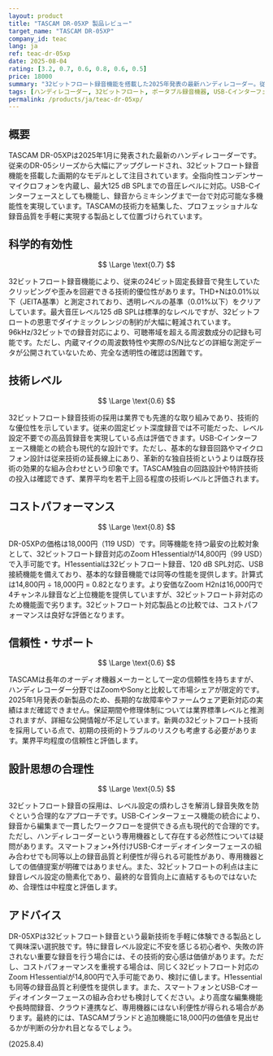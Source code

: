 ```yaml
---
layout: product
title: "TASCAM DR-05XP 製品レビュー"
target_name: "TASCAM DR-05XP"
company_id: teac
lang: ja
ref: teac-dr-05xp
date: 2025-08-04
rating: [3.2, 0.7, 0.6, 0.8, 0.6, 0.5]
price: 18000
summary: "32ビットフロート録音機能を搭載した2025年発表の最新ハンディレコーダー。従来モデルから大幅な性能向上を実現している"
tags: [ハンディレコーダー, 32ビットフロート, ポータブル録音機器, USB-Cインターフェース, TASCAM]
permalink: /products/ja/teac-dr-05xp/
---
```


## 概要

TASCAM DR-05XPは2025年1月に発表された最新のハンディレコーダーです。従来のDR-05シリーズから大幅にアップグレードされ、32ビットフロート録音機能を搭載した画期的なモデルとして注目されています。全指向性コンデンサーマイクロフォンを内蔵し、最大125 dB SPLまでの音圧レベルに対応。USB-Cインターフェースとしても機能し、録音からミキシングまで一台で対応可能な多機能性を実現しています。TASCAMの技術力を結集した、プロフェッショナルな録音品質を手軽に実現する製品として位置づけられています。

## 科学的有効性

$$ \Large \text{0.7} $$

32ビットフロート録音機能により、従来の24ビット固定長録音で発生していたクリッピングや歪みを回避できる技術的優位性があります。THD+Nは0.01%以下（JEITA基準）と測定されており、透明レベルの基準（0.01%以下）をクリアしています。最大音圧レベル125 dB SPLは標準的なレベルですが、32ビットフロートの恩恵でダイナミックレンジの制約が大幅に軽減されています。96kHz/32ビットでの録音対応により、可聴帯域を超える周波数成分の記録も可能です。ただし、内蔵マイクの周波数特性や実際のS/N比などの詳細な測定データが公開されていないため、完全な透明性の確認は困難です。

## 技術レベル

$$ \Large \text{0.6} $$

32ビットフロート録音技術の採用は業界でも先進的な取り組みであり、技術的な優位性を示しています。従来の固定ビット深度録音では不可能だった、レベル設定不要での高品質録音を実現している点は評価できます。USB-Cインターフェース機能との統合も現代的な設計です。ただし、基本的な録音回路やマイクロフォン設計は従来技術の延長線上にあり、革新的な独自技術というよりは既存技術の効果的な組み合わせという印象です。TASCAM独自の回路設計や特許技術の投入は確認できず、業界平均を若干上回る程度の技術レベルと評価されます。

## コストパフォーマンス

$$ \Large \text{0.8} $$

DR-05XPの価格は18,000円（119 USD）です。同等機能を持つ最安の比較対象として、32ビットフロート録音対応のZoom H1essentialが14,800円（99 USD）で入手可能です。H1essentialは32ビットフロート録音、120 dB SPL対応、USB接続機能を備えており、基本的な録音機能では同等の性能を提供します。計算式は14,800円 ÷ 18,000円 = 0.82となります。より安価なZoom H2nは16,000円で4チャンネル録音など上位機能を提供していますが、32ビットフロート非対応のため機能面で劣ります。32ビットフロート対応製品との比較では、コストパフォーマンスは良好な評価となります。

## 信頼性・サポート

$$ \Large \text{0.6} $$

TASCAMは長年のオーディオ機器メーカーとして一定の信頼性を持ちますが、ハンディレコーダー分野ではZoomやSonyと比較して市場シェアが限定的です。2025年1月発表の新製品のため、長期的な故障率やファームウェア更新対応の実績はまだ確認できません。保証期間や修理体制については業界標準レベルと推測されますが、詳細な公開情報が不足しています。新興の32ビットフロート技術を採用している点で、初期の技術的トラブルのリスクも考慮する必要があります。業界平均程度の信頼性と評価します。

## 設計思想の合理性

$$ \Large \text{0.5} $$

32ビットフロート録音の採用は、レベル設定の煩わしさを解消し録音失敗を防ぐという合理的なアプローチです。USB-Cインターフェース機能の統合により、録音から編集まで一貫したワークフローを提供できる点も現代的で合理的です。ただし、ハンディレコーダーという専用機器として存在する必然性については疑問があります。スマートフォン+外付けUSB-Cオーディオインターフェースの組み合わせでも同等以上の録音品質と利便性が得られる可能性があり、専用機器としての価値提案が明確ではありません。また、32ビットフロートの利点は主に録音レベル設定の簡素化であり、最終的な音質向上に直結するものではないため、合理性は中程度と評価します。

## アドバイス

DR-05XPは32ビットフロート録音という最新技術を手軽に体験できる製品として興味深い選択肢です。特に録音レベル設定に不安を感じる初心者や、失敗の許されない重要な録音を行う場合には、その技術的安心感は価値があります。ただし、コストパフォーマンスを重視する場合は、同じく32ビットフロート対応のZoom H1essentialが14,800円で入手可能であり、検討に値します。H1essentialも同等の録音品質と利便性を提供します。また、スマートフォンとUSB-Cオーディオインターフェースの組み合わせも検討してください。より高度な編集機能や長時間録音、クラウド連携など、専用機器にはない利便性が得られる場合があります。最終的には、TASCAMブランドと追加機能に18,000円の価値を見出せるかが判断の分かれ目となるでしょう。

(2025.8.4)
